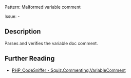 Pattern: Malformed variable comment

Issue: -

## Description

Parses and verifies the variable doc comment.

## Further Reading

* [PHP_CodeSniffer - Squiz.Commenting.VariableComment](https://github.com/PHPCSStandards/PHP_CodeSniffer/blob/master/src/Standards/Squiz/Sniffs/Commenting/VariableCommentSniff.php)